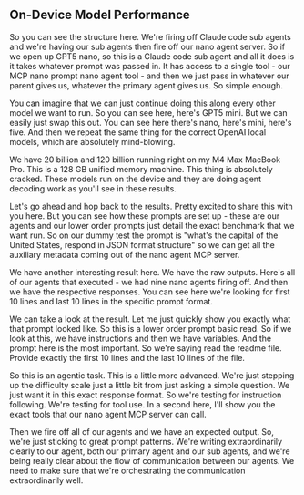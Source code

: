 ## On-Device Model Performance

So you can see the structure here. We're firing off Claude code sub agents and we're having our sub agents then fire off our nano agent server. So if we open up GPT5 nano, so this is a Claude code sub agent and all it does is it takes whatever prompt was passed in. It has access to a single tool - our MCP nano prompt nano agent tool - and then we just pass in whatever our parent gives us, whatever the primary agent gives us. So simple enough.

You can imagine that we can just continue doing this along every other model we want to run. So you can see here, here's GPT5 mini. But we can easily just swap this out. You can see here there's nano, here's mini, here's five. And then we repeat the same thing for the correct OpenAI local models, which are absolutely mind-blowing.

We have 20 billion and 120 billion running right on my M4 Max MacBook Pro. This is a 128 GB unified memory machine. This thing is absolutely cracked. These models run on the device and they are doing agent decoding work as you'll see in these results.

Let's go ahead and hop back to the results. Pretty excited to share this with you here. But you can see how these prompts are set up - these are our agents and our lower order prompts just detail the exact benchmark that we want run. So on our dummy test the prompt is "what's the capital of the United States, respond in JSON format structure" so we can get all the auxiliary metadata coming out of the nano agent MCP server.

We have another interesting result here. We have the raw outputs. Here's all of our agents that executed - we had nine nano agents firing off. And then we have the respective responses. You can see here we're looking for first 10 lines and last 10 lines in the specific prompt format.

We can take a look at the result. Let me just quickly show you exactly what that prompt looked like. So this is a lower order prompt basic read. So if we look at this, we have instructions and then we have variables. And the prompt here is the most important. So we're saying read the readme file. Provide exactly the first 10 lines and the last 10 lines of the file.

So this is an agentic task. This is a little more advanced. We're just stepping up the difficulty scale just a little bit from just asking a simple question. We just want it in this exact response format. So we're testing for instruction following. We're testing for tool use. In a second here, I'll show you the exact tools that our nano agent MCP server can call.

Then we fire off all of our agents and we have an expected output. So, we're just sticking to great prompt patterns. We're writing extraordinarily clearly to our agent, both our primary agent and our sub agents, and we're being really clear about the flow of communication between our agents. We need to make sure that we're orchestrating the communication extraordinarily well.